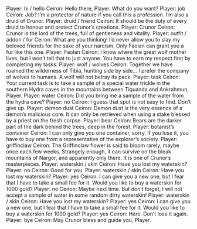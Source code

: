 Player: hi / hello
Ceiron: Hello there, Player. What do you want?
Player: job
Ceiron: Job? I’m a protector of nature if you call this a profession. I’m also a druid of Crunor.
Player: druid / friend
Ceiron: It should be the duty of every druid to honour and protect Crunor’s creations.
Player: Crunor
Ceiron: Crunor is the lord of the trees, full of gentleness and vitality.
Player: outfit / addon / fur
Ceiron: What are you thinking! I’d never allow you to slay my beloved friends for the sake of your narcism. Only Faolan can grant you a fur like this one.
Player: Faolan
Ceiron: I know where the great wolf mother lives, but I won’t tell that to just anyone. You have to earn my respect first by completing my tasks.
Player: wolf / wolves
Ceiron: Together we have roamed the wilderness of Tibia, hunting side by side… I prefer the company of wolves to humans. A wolf will not betray its pack.
Player: task
Ceiron: Your current task is to take a sample of a special water trickle in the southern Hydra caves in the mountains between Tiquanda and Ankrahmun, Player.
Player: water
Ceiron: Did you bring me a sample of the water from the hydra cave?
Player: no
Ceiron: I guess that spot is not easy to find. Don’t give up.
Player: demon dust
Ceiron: Demon dust is the very essence of a demon’s malicious core. It can only be retrieved when using a stake blessed by a priest on the fresh corpse.
Player: bear
Ceiron: Bears are the darker part of the dark behind the trees, deep in the forest.
Player: botanist’s container
Ceiron: I can only give you one container, sorry. If you lose it, you have to buy one from a representative of the explorer’s society.
Player: griffinclaw
Ceiron: The Griffinclaw flower is said to bloom rarely, maybe once each few weeks. Strangely enough, it can survive on the bleak mountains of Nargor, and apparently only there. It is one of Crunor’s masterpieces.
Player: waterskin / skin
Ceiron: Have you lost my waterskin?
Player: no
Ceiron: Good for you.
Player: waterskin / skin
Ceiron: Have you lost my waterskin?
Player: yes
Ceiron: I can give you a new one, but I fear that I have to take a small fee for it. Would you like to buy a waterskin for 1000 gold?
Player: no
Ceiron: Maybe next time. But don’t forget, I will not accept a sample of water in some random dirty waterskin!
Player: waterskin / skin
Ceiron: Have you lost my waterskin?
Player: yes
Ceiron: I can give you a new one, but I fear that I have to take a small fee for it. Would you like to buy a waterskin for 1000 gold?
Player: yes
Ceiron: Here. Don’t lose it again.
Player: bye
Ceiron: May Crunor bless and guide you, Player.